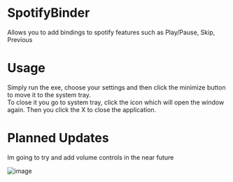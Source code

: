# SpotifyBinder
Allows you to add bindings to spotify features such as Play/Pause, Skip, Previous

# Usage

Simply run the exe, choose your settings and then click the minimize button to move it to the system tray.  
To close it you go to system tray, click the icon which will open the window again. Then you click the X to close the application.

# Planned Updates

Im going to try and add volume controls in the near future

![image](https://github.com/IceyFL/SpotifyBinder/assets/82657910/4091d2c7-1503-41d4-b6a2-359a6a51d405)
